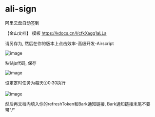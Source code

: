 # ali-sign
阿里云盘自动签到

【金山文档】 模板
https://kdocs.cn/l/cfkXagq1aLLa

请另存为, 然后在你的版本上点击效率-高级开发-Airscript

![image](https://github.com/CH3NGYZ/ali-sign/assets/56500405/5f306298-3a93-488c-8cd8-89aab7810dce)

粘贴js代码, 保存

![image](https://github.com/CH3NGYZ/ali-sign/assets/56500405/6221b147-7dae-4bb1-b079-7d032fc7bd1a)

设定定时任务为每天🕧0:30执行

![image](https://github.com/CH3NGYZ/ali-sign/assets/56500405/d8e4ef2f-cb4a-4151-b0b7-88c9b7d1e1ae)


然后再文档内填入你的refreshToken和Bark通知链接, Bark通知链接末尾不要带"/"
